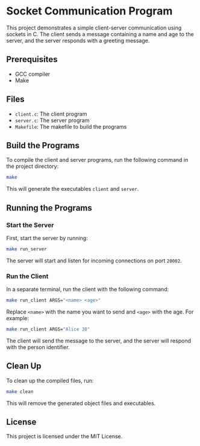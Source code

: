 # Socket Communication Program

This project demonstrates a simple client-server communication using sockets in C. The client sends a message containing a name and age to the server, and the server responds with a greeting message.

## Prerequisites

- GCC compiler
- Make

## Files

- `client.c`: The client program
- `server.c`: The server program
- `Makefile`: The makefile to build the programs

## Build the Programs

To compile the client and server programs, run the following command in the project directory:

```sh
make
```

This will generate the executables `client` and `server`.

## Running the Programs

### Start the Server

First, start the server by running:

```sh
make run_server
```

The server will start and listen for incoming connections on port `20002`.

### Run the Client

In a separate terminal, run the client with the following command:

```sh
make run_client ARGS="<name> <age>"
```

Replace `<name>` with the name you want to send and `<age>` with the age. For example:

```sh
make run_client ARGS="Alice 30"
```

The client will send the message to the server, and the server will respond with the person identifier.

## Clean Up

To clean up the compiled files, run:

```sh
make clean
```

This will remove the generated object files and executables.

## License

This project is licensed under the MIT License.
